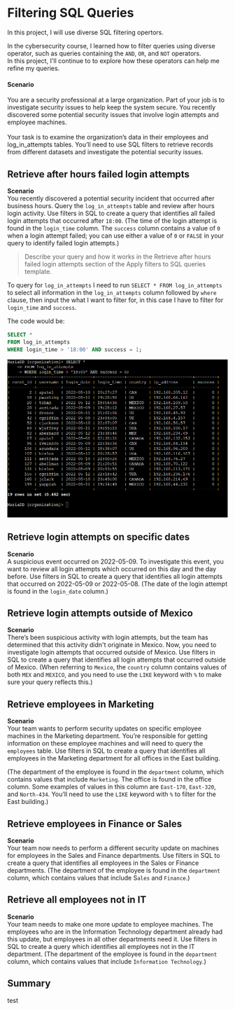 # Filtering SQL Queries
 In this project, I will use diverse SQL filtering opertors.

 In the cybersecurity course, I learned how to filter queries using diverse operator, such as queries containing the `AND`, `OR`, and `NOT` operators.<br>
 In this project, I'll continue to to explore how these operators can help me refine my queries.



#### Scenario
 You are a security professional at a large organization. Part of your job is to investigate security issues to help keep the system secure. You recently discovered some potential security issues that involve login attempts and employee machines.<br><br>
 Your task is to examine the organization’s data in their employees and log_in_attempts tables. You’ll need to use SQL filters to retrieve records from different datasets and investigate the potential security issues.



## Retrieve after hours failed login attempts

**Scenario**<br>
You recently discovered a potential security incident that occurred after business hours. Query the `log_in_attempts` table and review after hours login activity. Use filters in SQL to create a query that identifies all failed login attempts that occurred after `18:00`. (The time of the login attempt is found in the `login_time` column. The `success` column contains a value of `0` when a login attempt failed; you can use either a value of `0` or `FALSE` in your query to identify failed login attempts.)


>Describe your query and how it works in the Retrieve after hours failed login attempts section of the Apply filters to SQL queries template. 

To query for `log_in_attempts` I need to run `SELECT * FROM log_in_attempts` to select all information in the `log_in_attempts` column followed by `where` clause, then input the what I want to filter for, in this case I have to filter for `login_time` and `success`.

The code would be:
```sql
SELECT *
FROM log_in_attempts
WHERE login_time > '18:00' AND success = 1;
```
<img src="images/code1.png">


## Retrieve login attempts on specific dates

**Scenario**<br>
A suspicious event occurred on 2022-05-09. To investigate this event, you want to review all login attempts which occurred on this day and the day before. Use filters in SQL to create a query that identifies all login attempts that occurred on 2022-05-09 or 2022-05-08. (The date of the login attempt is found in the `login_date` column.)


## Retrieve login attempts outside of Mexico
**Scenario**<br>
There’s been suspicious activity with login attempts, but the team has determined that this activity didn't originate in Mexico. Now, you need to investigate login attempts that occurred outside of Mexico. Use filters in SQL to create a query that identifies all login attempts that occurred outside of Mexico. (When referring to `Mexico`, the `country` column contains values of both `MEX` and `MEXICO`, and you need to use the `LIKE` keyword with `%` to make sure your query reflects this.)

## Retrieve employees in Marketing
**Scenario**<br>
Your team wants to perform security updates on specific employee machines in the Marketing department. You’re responsible for getting information on these employee machines and will need to query the `employees` table. Use filters in SQL to create a query that identifies all employees in the Marketing department for all offices in the East building.

(The department of the employee is found in the `department` column, which contains values that include `Marketing`. The office is found in the office column. Some examples of values in this column are `East-170`, `East-320`, and `North-434`. You’ll need to use the `LIKE` keyword with `%` to filter for the East building.)

## Retrieve employees in Finance or Sales
**Scenario**<br>
Your team now needs to perform a different security update on machines for employees in the Sales and Finance departments. Use filters in SQL to create a query that identifies all employees in the Sales or Finance departments. (The department of the employee is found in the `department` column, which contains values that include S`ales` and `Finance`.)

## Retrieve all employees not in IT
**Scenario**<br>
Your team needs to make one more update to employee machines. The employees who are in the Information Technology department already had this update, but employees in all other departments need it. Use filters in SQL to create a query which identifies all employees not in the IT department. (The department of the employee is found in the `department` column, which contains values that include `Information Technology`.)

## Summary

test